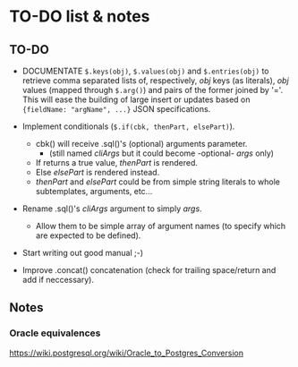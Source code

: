 TO-DO list & notes
==================

TO-DO
-----

  * DOCUMENTATE `$.keys(obj)`, `$.values(obj)` and `$.entries(obj)` to retrieve
    comma separated lists of, respectively, *obj* keys (as literals), *obj*
    values (mapped through `$.arg()`) and pairs of the former joined by '='.
    This will ease the building of large insert or updates based on
    `{fieldName: "argName", ...}` JSON specifications.

  * Implement conditionals (`$.if(cbk, thenPart, elsePart)`).
    - cbk() will receive .sql()'s (optional) arguments parameter.
      - (still named *cliArgs* but it could become -optional- *args* only)
    - If returns a true value, *thenPart* is rendered.
    - Else *elsePart* is rendered instead.
    - *thenPart* and *elsePart* could be from simple string literals to whole
      subtemplates, arguments, etc...

  * Rename .sql()'s *cliArgs* argument to simply *args*.
    - Allow them to be simple array of argument names (to specify which are
      expected to be defined).

  * Start writing out good manual ;-)

  * Improve .concat() concatenation (check for trailing space/return and add if
    neccessary).


Notes
-----

### Oracle equivalences

https://wiki.postgresql.org/wiki/Oracle_to_Postgres_Conversion


